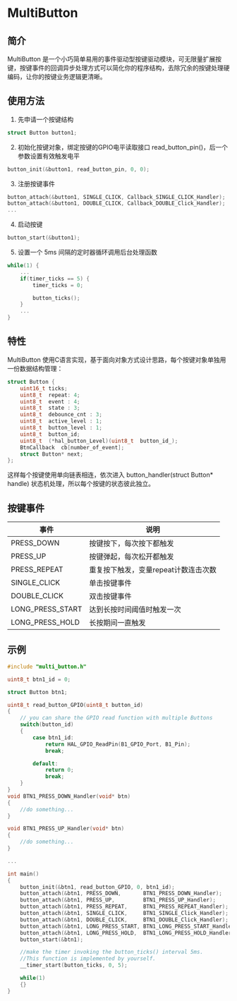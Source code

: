 # MultiButton

## 简介
MultiButton 是一个小巧简单易用的事件驱动型按键驱动模块，可无限量扩展按键，按键事件的回调异步处理方式可以简化你的程序结构，去除冗余的按键处理硬编码，让你的按键业务逻辑更清晰。

## 使用方法
1. 先申请一个按键结构

```C
struct Button button1;
```
2. 初始化按键对象，绑定按键的GPIO电平读取接口 read_button_pin()，后一个参数设置有效触发电平

```C
button_init(&button1, read_button_pin, 0, 0);
```
3. 注册按键事件

```C
button_attach(&button1, SINGLE_CLICK, Callback_SINGLE_CLICK_Handler);
button_attach(&button1, DOUBLE_CLICK, Callback_DOUBLE_Click_Handler);
...
```
4. 启动按键

```C
button_start(&button1);
```
5. 设置一个 5ms 间隔的定时器循环调用后台处理函数

```C
while(1) {
    ...
    if(timer_ticks == 5) {
        timer_ticks = 0;

        button_ticks();
    }
    ...
}
```

## 特性

MultiButton 使用C语言实现，基于面向对象方式设计思路，每个按键对象单独用一份数据结构管理：

```C
struct Button {
	uint16_t ticks;
	uint8_t  repeat: 4;
	uint8_t  event : 4;
	uint8_t  state : 3;
	uint8_t  debounce_cnt : 3;
	uint8_t  active_level : 1;
	uint8_t  button_level : 1;
	uint8_t  button_id;
	uint8_t  (*hal_button_Level)(uint8_t  button_id_);
	BtnCallback  cb[number_of_event];
	struct Button* next;
};
```
这样每个按键使用单向链表相连，依次进入 button_handler(struct Button* handle) 状态机处理，所以每个按键的状态彼此独立。

## 按键事件

| 事件               | 说明                    |
|------------------|-----------------------|
| PRESS_DOWN       | 按键按下，每次按下都触发          |
| PRESS_UP         | 按键弹起，每次松开都触发          |
| PRESS_REPEAT     | 重复按下触发，变量repeat计数连击次数 |
| SINGLE_CLICK     | 单击按键事件                |
| DOUBLE_CLICK     | 双击按键事件                |
| LONG_PRESS_START | 达到长按时间阈值时触发一次         |
| LONG_PRESS_HOLD  | 长按期间一直触发              |

## 示例

```C
#include "multi_button.h"

uint8_t btn1_id = 0;

struct Button btn1;

uint8_t read_button_GPIO(uint8_t button_id)
{
	// you can share the GPIO read function with multiple Buttons
	switch(button_id)
	{
		case btn1_id:
			return HAL_GPIO_ReadPin(B1_GPIO_Port, B1_Pin);
			break;

		default:
			return 0;
			break;
	}
}
void BTN1_PRESS_DOWN_Handler(void* btn)
{
	//do something...
}

void BTN1_PRESS_UP_Handler(void* btn)
{
	//do something...
}

...

int main()
{
	button_init(&btn1, read_button_GPIO, 0, btn1_id);
	button_attach(&btn1, PRESS_DOWN,       BTN1_PRESS_DOWN_Handler);
	button_attach(&btn1, PRESS_UP,         BTN1_PRESS_UP_Handler);
	button_attach(&btn1, PRESS_REPEAT,     BTN1_PRESS_REPEAT_Handler);
	button_attach(&btn1, SINGLE_CLICK,     BTN1_SINGLE_Click_Handler);
	button_attach(&btn1, DOUBLE_CLICK,     BTN1_DOUBLE_Click_Handler);
	button_attach(&btn1, LONG_PRESS_START, BTN1_LONG_PRESS_START_Handler);
	button_attach(&btn1, LONG_PRESS_HOLD,  BTN1_LONG_PRESS_HOLD_Handler);
	button_start(&btn1);

	//make the timer invoking the button_ticks() interval 5ms.
	//This function is implemented by yourself.
	__timer_start(button_ticks, 0, 5);

	while(1)
	{}
}
```